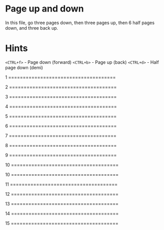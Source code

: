 # Page up and down

In this file, go three pages down, then three pages up, then 6 half pages down, and three back up.


# Hints
`<CTRL+f>` - Page down (forward)
`<CTRL+b>` - Page up (back)
`<CTRL+d>` - Half page down (demi)


1 =====================================











2 =====================================











3 =====================================











4 =====================================











5 =====================================











6 =====================================











7 =====================================











8 =====================================











9 =====================================











10 =====================================











10 =====================================











11 =====================================











12 =====================================











13 =====================================











14 =====================================











15 =====================================











